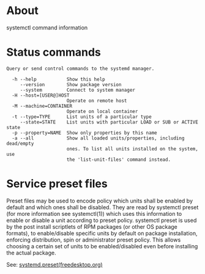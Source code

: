 # About

systemctl command information

# Status commands

```
Query or send control commands to the systemd manager.

  -h --help           Show this help
     --version        Show package version
     --system         Connect to system manager
  -H --host=[USER@]HOST
                      Operate on remote host
  -M --machine=CONTAINER
                      Operate on local container
  -t --type=TYPE      List units of a particular type
     --state=STATE    List units with particular LOAD or SUB or ACTIVE state
  -p --property=NAME  Show only properties by this name
  -a --all            Show all loaded units/properties, including dead/empty
                      ones. To list all units installed on the system, use
                      the 'list-unit-files' command instead.
```

# Service preset files

Preset files may be used to encode policy which units shall be enabled by default and which ones shall be disabled. They are read by systemctl preset (for more information see systemctl(1)) which uses this information to enable or disable a unit according to preset policy. systemctl preset is used by the post install scriptlets of RPM packages (or other OS package formats), to enable/disable specific units by default on package installation, enforcing distribution, spin or administrator preset policy. This allows choosing a certain set of units to be enabled/disabled even before installing the actual package.

See: [systemd.preset(freedesktop.org)](https://www.freedesktop.org/software/systemd/man/systemd.preset.html)
